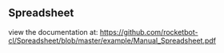 ## Spreadsheet

 view the documentation at: https://github.com/rocketbot-cl/Spreadsheet/blob/master/example/Manual_Spreadsheet.pdf